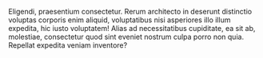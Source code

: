Eligendi, praesentium consectetur. Rerum architecto in deserunt distinctio voluptas corporis enim aliquid, voluptatibus nisi asperiores illo illum expedita, hic iusto voluptatem! Alias ad necessitatibus cupiditate, ea sit ab, molestiae, consectetur quod sint eveniet nostrum culpa porro non quia. Repellat expedita veniam inventore?
